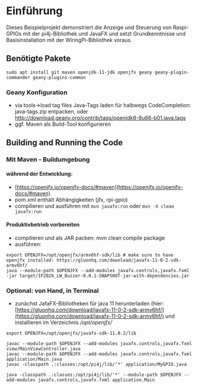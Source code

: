 # Einführung

Dieses Beispielprojekt demonstriert die Anzeige und Steuerung von Raspi-GPIOs mit der pi4j-Bibliothek  und JavaFX und setzt Grundkenntnisse und Basisinstallation mit der WiringPi-Bibliothek voraus.


## Benötigte Pakete

```
sudo apt install git maven openjdk-11-jdk openjfx geany geany-plugin-commander geany-plugins-common
```

### Geany Konfiguration

* via tools->load tag files Java-Tags laden für halbwegs CodeCompletion: java-tags.zip entpacken, oder http://download.geany.org/contrib/tags/openjdk8-8u66-b01.java.tags
* ggf. Maven als Build-Tool konfigurieren

## Building and Running the Code

### Mit Maven - Buildumgebung

#### während der Entwicklung:
* [https://openjfx.io/openjfx-docs/#maven](https://openjfx.io/openjfx-docs/#maven)
* pom.xml enthält Abhängigkeiten (jfx, rpi-gpio)
* compilieren und ausführen mit `mvn javafx:run` oder `mvn -X clean javafx:run`

#### Produktivbetrieb vorbereiten

* compilieren und als JAR packen: mvn clean compile package
* ausführen: 
```
export OPENJFX=/opt/openjfx/armv6hf-sdk/lib # make sure to have openjfx installed: https://gluonhq.com/download/javafx-11-0-2-sdk-armv6hf/
java --module-path $OPENJFX --add-modules javafx.controls,javafx.fxml -jar target/IFZ826_LW_Buzzer-0.0.1-SNAPSHOT-jar-with-dependencies.jar

```

### Optional: von Hand, in Terminal

* zunächst JafaFX-Bibliotheken für java 11 herunterladen (hier: [https://gluonhq.com/download/javafx-11-0-2-sdk-armv6hf/](https://gluonhq.com/download/javafx-11-0-2-sdk-armv6hf/) und installieren im Verzeichnis */opt/openjfx/*

```
export OPENJFX=/opt/openjfx/javafx-sdk-11.0.2/lib

javac --module-path $OPENJFX --add-modules javafx.controls,javafx.fxml view/MainViewController.java
javac --module-path $OPENJFX --add-modules javafx.controls,javafx.fxml application/Main.java
javac -classpath .:classes:/opt/pi4j/lib/'*' application/MyGPIO.java

java -classpath .:classes:/opt/pi4j/lib/'*' --module-path $OPENJFX --add-modules javafx.controls,javafx.fxml application.Main

```
